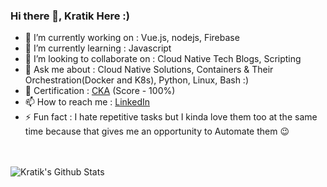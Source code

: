 ### Hi there 👋, Kratik Here :)  



- 🔭 I’m currently working on : Vue.js, nodejs, Firebase 
- 🌱 I’m currently learning : Javascript 
- 👯 I’m looking to collaborate on : Cloud Native Tech Blogs, Scripting
- 💬 Ask me about : Cloud Native Solutions, Containers & Their Orchestration(Docker and K8s), Python, Linux, Bash :)
- 🥇 Certification : [CKA](https://www.youracclaim.com/badges/53515af8-bc86-48a4-b84f-3606950163b1/linked_in_profile) (Score - 100%)
- 📫 How to reach me : [LinkedIn](https://www.linkedin.com/in/k4kratik/)
- ⚡ Fun fact : I hate repetitive tasks but I kinda love them too at the same time because that gives me an opportunity to Automate them 😉

<br>
<br>

<img align="left" alt="Kratik's Github Stats" src="https://github-readme-stats.codestackr.vercel.app/api?username=k4kratik&show_icons=true&hide_border=true&hide=issues" />
